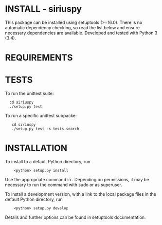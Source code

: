 INSTALL - siriuspy
==================

This package can be installed using setuptools (>=16.0). There is no automatic
dependency checking, so read the list below and ensure necessary dependencies
are available. Developed and tested with Python 3 (3.4).


REQUIREMENTS
============


TESTS
=====

To run the unittest suite:
 ```command
   cd siriuspy
   ./setup.py test
```
To run a specific unittest subpacke:
```command
   cd siriuspy
   ./setup.py test -s tests.search
```

INSTALLATION
============

To install to a default Python directory, run
```command
    <python> setup.py install
```
Use the appropriate command in <python>. Depending on permissions, it may be
necessary to run the command with sudo or as superuser.

To install a development version, with a link to the local package files in the
default Python directory, run
```command
    <python> setup.py develop
```

Details and further options can be found in setuptools documentation.
